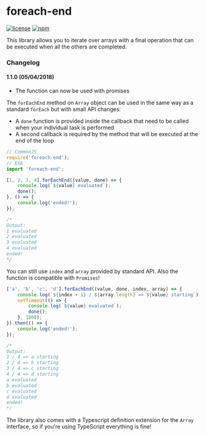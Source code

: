 # foreach-end
[![license](https://img.shields.io/github/license/paul-roman/foreach-end.svg?style=flat-square)](https://github.com/paul-roman/foreach-end/blob/master/LICENSE.md)
[![npm](https://img.shields.io/npm/dt/foreach-end.svg?style=flat-square)](https://www.npmjs.com/package/foreach-end)

This library allows you to iterate over arrays with a final operation that can be executed when all the others are completed.

### Changelog
#### 1.1.0 (05/04/2018)

- The function can now be used with promises

The `forEachEnd` method on `Array` object can be used in the same way as a standard `forEach` but with small API changes:
- A `done` function is provided inside the callback that need to be called when your individual task is performed 
- A second callback is required by the method that will be executed at the end of the loop

```javascript
// CommonJS
require('foreach-end');
// ES6
import 'foreach-end';

[1, 2, 3, 4].forEachEnd((value, done) => {
	console.log(`${value} evaluated`);
	done();
}, () => {
	console.log('ended!');
});

/*
Output:
1 evaluated
2 evaluated
3 evaluated
4 evaluated
ended!
*/
```

You can still use `index` and `array` provided by standard API. Also the function is compatible with `Promises`!
```javascript
['a', 'b', 'c', 'd'].forEachEnd((value, done, index, array) => {
	console.log(`${index + 1} / ${array.length} => ${value} starting`);
	setTimeout(() => {
		console.log(`${value} evaluated`);
		done();
	}, 1000);
}).then(() => {
	console.log('ended!');
});

/*
Output:
1 / 4 => a starting
2 / 4 => b starting
3 / 4 => c starting
4 / 4 => d starting
a evaluated
b evaluated
c evaluated
d evaluated
ended!
*/
```

The library also comes with a Typescript definition extension for the `Array` interface, so if you're using TypeScript everything is fine!
